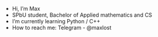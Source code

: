 - Hi, I’m Max
- SPbU student, Bachelor of Applied mathematics and CS
- I’m currently learning Python / C++
- How to reach me:
Telegram - @maxlost

<!---
MaxLost/MaxLost is a ✨ special ✨ repository because its `README.md` (this file) appears on your GitHub profile.
You can click the Preview link to take a look at your changes.
--->
